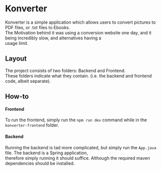 # Konverter 
Konverter is a simple application which allows users to convert pictures to PDF files, or .txt files to Ebooks.
<br>
The Motivation behind it was using a conversion website one day, and it being incredibly slow, and alternatives having a<br/> usage limit.


## Layout
The project consists of two folders: Backend and Frontend.
<br>
These folders indicate what they contain. (i.e. the backend and frontend code, albeit separate).

## How-to
#### Frontend
To run the frontend, simply run the ``npm run dev`` command while in the `konverter-frontend` folder.

#### Backend
Running the backend is tad more complicated, but simply run the `App.java` file. The backend is a Spring application, </br>
therefore simply running it should suffice. Although the required maven dependencies should be installed.
